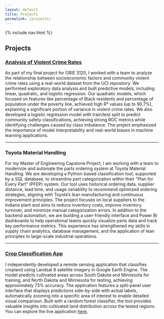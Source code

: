 ```yaml
---
layout: default
title: Projects
permalink: /projects/
---
```


{% include nav.html %}

## Projects

### [Analysis of Violent Crime Rates](https://github.com/ag843/Violent-Crime-Rates-Analysis/blob/main/Analysis%20of%20Community%20Violent%20Crime%20Rates.pdf)

As part of my final project for ORIE 3120, I worked with a team to analyze the relationship between socioeconomic factors and community violent crime rates using a real-world dataset from the UCI repository. We performed exploratory data analysis and built predictive models, including linear, quadratic, and logistic regression. Our quadratic models, which focused on features like percentage of Black residents and percentage of population under the poverty line, achieved high R² values (up to 90.7%), explaining a significant portion of variance in violent crime rates. We also developed a logistic regression model with train/test split to predict community safety classifications, achieving strong ROC metrics while identifying challenges caused by class imbalance. The project emphasized the importance of model interpretability and real-world biases in machine learning applications.

---
### Toyota Material Handling

For my Master of Engineering Capstone Project, I am working with a team to modernize and automate the parts ordering system at Toyota Material Handling. We are developing a Python-based classification tool, supported by a SQL database, to streamline part categorization within their "Plan for Every Part" (PFEP) system. Our tool uses historical ordering data, supplier distance, lead time, and usage variability to recommend optimized ordering strategies, aligning with Toyota’s lean manufacturing and continuous improvement principles. The project focuses on local suppliers to the Indiana plant and aims to reduce inventory costs, improve inventory turnover, and minimize manual categorization errors. In addition to the backend automation, we are building a user-friendly interface and Power BI dashboards to help operational teams quickly visualize parts data and track key performance metrics. This experience has strengthened my skills in supply chain analytics, database management, and the application of lean principles to large-scale industrial operations.

---
### [Crop Classification App](https://ee-ashnagupta.projects.earthengine.app/view/cultivate-land-prediction)

I independently developed a remote sensing application that classifies cropland using Landsat 8 satellite imagery in Google Earth Engine. The model predicts cultivated areas across South Dakota and Minnesota for training, and North Dakota and Minnesota for testing, achieving approximately 73% accuracy. The application features a split-panel user interface that displays predictions side-by-side with actual labels, automatically zooming into a specific area of interest to enable detailed visual comparison. Built with a random forest classifier, the tool provides valuable insights into cultivated land distribution across the tested regions. You can explore the live application [here](https://ee-ashnagupta.projects.earthengine.app/view/cultivate-land-prediction).
